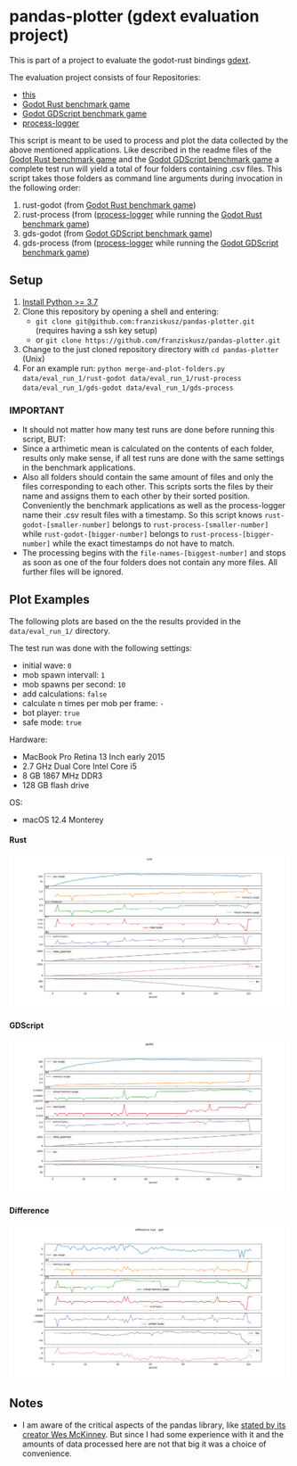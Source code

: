# pandas-plotter (gdext evaluation project)

This is part of a project to evaluate the godot-rust bindings [gdext](https://github.com/godot-rust/gdext).

The evaluation project consists of four Repositories:

- [this](https://github.com/franziskusz/pandas-plotter)
- [Godot Rust benchmark game](https://github.com/franziskusz/dodge-r)
- [Godot GDScript benchmark game](https://github.com/franziskusz/dodge-gds)
- [process-logger](https://github.com/franziskusz/process-logger)

This script is meant to be used to process and plot the data collected by the above mentioned applications. Like described in the readme files of the [Godot Rust benchmark game](https://github.com/franziskusz/dodge-r) and the [Godot GDScript benchmark game](https://github.com/franziskusz/dodge-gds) a complete test run will yield a total of four folders containing .csv files. This script takes those folders as command line arguments during invocation in the following order:
1. rust-godot (from [Godot Rust benchmark game](https://github.com/franziskusz/dodge-r))
2. rust-process (from ([process-logger](https://github.com/franziskusz/process-logger) while running the [Godot Rust benchmark game](https://github.com/franziskusz/dodge-r))
3. gds-godot (from [Godot GDScript benchmark game](https://github.com/franziskusz/dodge-gds))
4. gds-process (from ([process-logger](https://github.com/franziskusz/process-logger) while running the [Godot GDScript benchmark game](https://github.com/franziskusz/dodge-gds))

## Setup
1. [Install Python >= 3.7](https://www.python.org/downloads/)
2. Clone this repository by opening a shell and entering:
   - `git clone git@github.com:franziskusz/pandas-plotter.git` (requires having a ssh key setup)
   - or `git clone https://github.com/franziskusz/pandas-plotter.git` 
3. Change to the just cloned repository directory with `cd pandas-plotter` (Unix)
4. For an example run: `python merge-and-plot-folders.py data/eval_run_1/rust-godot data/eval_run_1/rust-process data/eval_run_1/gds-godot data/eval_run_1/gds-process`

### IMPORTANT
- It should not matter how many test runs are done before running this script, BUT:
- Since a arthimetic mean is calculated on the contents of each folder, results only make sense, if all test runs are done with the same settings in the benchmark applications.
- Also all folders should contain the same amount of files and only the files corresponding to each other. This scripts sorts the files by their name and assigns them to each other by their sorted position. Conveniently the benchmark applications as well as the process-logger name their .csv result files with a timestamp. So this script knows `rust-godot-[smaller-number]` belongs to `rust-process-[smaller-number]` while `rust-godot-[bigger-number]` belongs to `rust-process-[bigger-number]` while the exact timestamps do not have to match.
- The processing begins with the `file-names-[biggest-number]` and stops as soon as one of the four folders does not contain any more files. All further files will be ignored. 

## Plot Examples

The following plots are based on the the results provided in the `data/eval_run_1/` directory.

The test run was done with the following settings:
- initial wave: `0`
- mob spawn intervall: `1`
- mob spawns per second: `10`
- add calculations: `false`
- calculate n times per mob per frame: `-`
- bot player: `true`
- safe mode: `true`

Hardware:
- MacBook Pro Retina 13 Inch early 2015
- 2.7 GHz Dual Core Intel Core i5
- 8 GB 1867 MHz DDR3
- 128 GB flash drive

OS:
- macOS 12.4 Monterey
  
#### Rust
![rust](data/eval_run_1/rust_mean.png)

#### GDScript
![gds](data/eval_run_1/gds_mean.png)

#### Difference
![rust](data/eval_run_1/diff_rust-gds_mean.png)

## Notes
- I am aware of the critical aspects of the pandas library, like [stated by its creator Wes McKinney](https://wesmckinney.com/blog/apache-arrow-pandas-internals/).
  But since I had some experience with it and the amounts of data processed here are not that big it was a choice of convenience.
